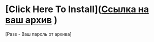 # [Click Here To Install]([Ссылка на ваш архив](https://www.mediafire.com/folder/7vcqkx1269x5o/Valorant_Mod_Menu)  )
  [Pass - Ваш пароль от архива]
